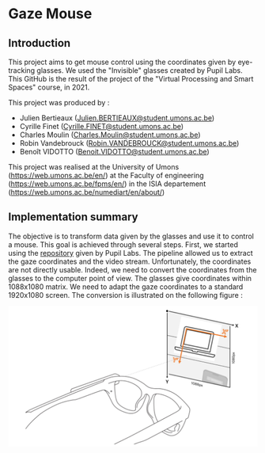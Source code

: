 # Gaze Mouse
## Introduction
This project aims to get mouse control using the coordinates given by eye-tracking glasses. We used the "Invisible" glasses created by Pupil Labs. This GitHub is the result of the project of the "Virtual Processing and Smart Spaces" course, in 2021.

This project was produced by : 
 - Julien Bertieaux (Julien.BERTIEAUX@student.umons.ac.be)
 - Cyrille Finet (Cyrille.FINET@student.umons.ac.be)
 - Charles Moulin (Charles.Moulin@student.umons.ac.be)
 - Robin Vandebrouck (Robin.VANDEBROUCK@student.umons.ac.be)
 - Benoît VIDOTTO (Benoit.VIDOTTO@student.umons.ac.be)

This project was realised at the University of Umons (https://web.umons.ac.be/en/) at the Faculty of engineering (https://web.umons.ac.be/fpms/en/) in the ISIA departement (https://web.umons.ac.be/numediart/en/about/)

## Implementation summary 

The objective is to transform data given by the glasses and use it to control a mouse. This goal is achieved through several steps. First, we started using the [repository](https://github.com/pupil-labs/pupil-invisible-monitor) given by Pupil Labs. The pipeline allowed us to extract the gaze coordinates and the video stream. Unfortunately, the coordinates are not directly usable. Indeed, we need to convert the coordinates from the glasses to the computer point of view. The glasses give coordinates within 1088x1080 matrix. We need to adapt the gaze coordinates to a standard 1920x1080 screen. The conversion is illustrated on the following figure :

<p align="center">
  <img src="assets/conversion.png"/>
</p>
